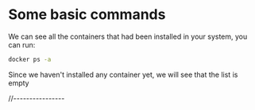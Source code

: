 # Some basic commands

We can see all the containers that had been installed in your system, you can run:
```bash
docker ps -a
```

Since we haven't installed any container yet, we will see that the list is empty


//----------------
